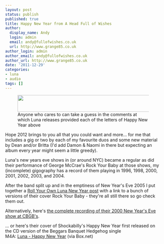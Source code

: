 ```yaml
---
layout: post
status: publish
published: true
title: Happy New Year from A Head Full of Wishes
author:
  display_name: Andy
  login: admin
  email: andy@fullofwishes.co.uk
  url: http://www.grange85.co.uk
author_login: admin
author_email: andy@fullofwishes.co.uk
author_url: http://www.grange85.co.uk
date: '2011-12-29'
categories:
- luna
- audio
tags: []
---
```

<p><figure class="aligncenter"><img src="https://media.fullofwishes.co.uk/ahfow/uploads/2011/12/happy-new-year.jpg" alt="" title="happy-new-year" width="550" height="54" class="aligncenter size-full wp-image-2290" /><figcaption class="caption-text">Anyone who cares to can take a guess in the comments at which Luna releases provided each of the letters of Happy New Year above</figcaption></figure></p>

<p>Hope 2012 brings to you all that you could want and more... for me that includes a gig or two by each of my favourite duos and some new material by Dean and/or Britta (I'd add Damon & Naomi in there but expecting an album every year might seem a little greedy).</p>
<p>Luna's new years eve shows in (or around NYC) became a regular as did their performance of George McCrae's Rock Your Baby at those shows, my (incomplete) gigography has a record of them playing in 1996, 1998, 2000, 2001, 2002, 2003, and 2004.</p>
<p>After the band split up and in the emptiness of New Year's Eve 2005 I put together a <a href="/2005/12/01/audio-roll-your-own-luna-new-year/">Roll Your Own Luna New Year post</a> with a link to a bunch of versions of their cover Rock Your Baby - they're all still there so go check them out.</p>
<p>Alternatively, here's <a href="http://www.mediafire.com/?0mu1tpy221s0r1c">the complete recording of their 2000 New Year's Eve show at CBGB's</a>.</p>
<p>... or here's their cover of Shockabilly's Happy New Year first released on the CD version of the Beggars Banquet Hedgehog single<br />
M4A: <a href="http://www.box.com/s/7rlfp9lkoxl7agx01dcx">Luna - Happy New Year</a> (via Box.net)</p>
